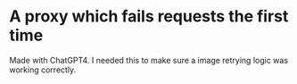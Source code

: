 # A proxy which fails requests the first time

Made with ChatGPT4. I needed this to make sure a image retrying logic was working correctly.
